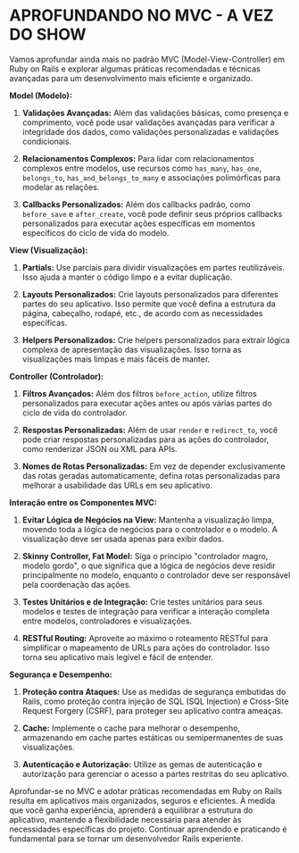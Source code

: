 # APROFUNDANDO NO MVC - A VEZ DO SHOW
Vamos aprofundar ainda mais no padrão MVC (Model-View-Controller) em Ruby on Rails e explorar algumas práticas recomendadas e técnicas avançadas para um desenvolvimento mais eficiente e organizado.

**Model (Modelo):**

1. **Validações Avançadas:** Além das validações básicas, como presença e comprimento, você pode usar validações avançadas para verificar a integridade dos dados, como validações personalizadas e validações condicionais.

2. **Relacionamentos Complexos:** Para lidar com relacionamentos complexos entre modelos, use recursos como `has_many`, `has_one`, `belongs_to`, `has_and_belongs_to_many` e associações polimórficas para modelar as relações.

3. **Callbacks Personalizados:** Além dos callbacks padrão, como `before_save` e `after_create`, você pode definir seus próprios callbacks personalizados para executar ações específicas em momentos específicos do ciclo de vida do modelo.

**View (Visualização):**

1. **Partials:** Use parciais para dividir visualizações em partes reutilizáveis. Isso ajuda a manter o código limpo e a evitar duplicação.

2. **Layouts Personalizados:** Crie layouts personalizados para diferentes partes do seu aplicativo. Isso permite que você defina a estrutura da página, cabeçalho, rodapé, etc., de acordo com as necessidades específicas.

3. **Helpers Personalizados:** Crie helpers personalizados para extrair lógica complexa de apresentação das visualizações. Isso torna as visualizações mais limpas e mais fáceis de manter.

**Controller (Controlador):**

1. **Filtros Avançados:** Além dos filtros `before_action`, utilize filtros personalizados para executar ações antes ou após várias partes do ciclo de vida do controlador.

2. **Respostas Personalizadas:** Além de usar `render` e `redirect_to`, você pode criar respostas personalizadas para as ações do controlador, como renderizar JSON ou XML para APIs.

3. **Nomes de Rotas Personalizadas:** Em vez de depender exclusivamente das rotas geradas automaticamente, defina rotas personalizadas para melhorar a usabilidade das URLs em seu aplicativo.

**Interação entre os Componentes MVC:**

1. **Evitar Lógica de Negócios na View:** Mantenha a visualização limpa, movendo toda a lógica de negócios para o controlador e o modelo. A visualização deve ser usada apenas para exibir dados.

2. **Skinny Controller, Fat Model:** Siga o princípio "controlador magro, modelo gordo", o que significa que a lógica de negócios deve residir principalmente no modelo, enquanto o controlador deve ser responsável pela coordenação das ações.

3. **Testes Unitários e de Integração:** Crie testes unitários para seus modelos e testes de integração para verificar a interação completa entre modelos, controladores e visualizações.

4. **RESTful Routing:** Aproveite ao máximo o roteamento RESTful para simplificar o mapeamento de URLs para ações do controlador. Isso torna seu aplicativo mais legível e fácil de entender.

**Segurança e Desempenho:**

1. **Proteção contra Ataques:** Use as medidas de segurança embutidas do Rails, como proteção contra injeção de SQL (SQL Injection) e Cross-Site Request Forgery (CSRF), para proteger seu aplicativo contra ameaças.

2. **Cache:** Implemente o cache para melhorar o desempenho, armazenando em cache partes estáticas ou semipermanentes de suas visualizações.

3. **Autenticação e Autorização:** Utilize as gemas de autenticação e autorização para gerenciar o acesso a partes restritas do seu aplicativo.

Aprofundar-se no MVC e adotar práticas recomendadas em Ruby on Rails resulta em aplicativos mais organizados, seguros e eficientes. À medida que você ganha experiência, aprenderá a equilibrar a estrutura do aplicativo, mantendo a flexibilidade necessária para atender às necessidades específicas do projeto. Continuar aprendendo e praticando é fundamental para se tornar um desenvolvedor Rails experiente.